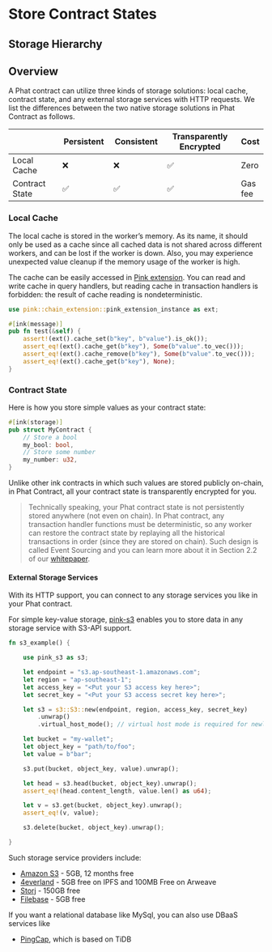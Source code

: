 # Store Contract States

## Storage Hierarchy

## Overview <a href="#overview" id="overview"></a>

A Phat contract can utilize three kinds of storage solutions: local cache, contract state, and any external storage services with HTTP requests. We list the differences between the two native storage solutions in Phat Contract as follows.

<table><thead><tr><th width="157"></th><th width="109">Persistent</th><th width="113">Consistent</th><th width="221">Transparently Encrypted</th><th>Cost</th></tr></thead><tbody><tr><td>Local Cache</td><td>❌</td><td>❌</td><td>✅</td><td>Zero</td></tr><tr><td>Contract State</td><td>✅</td><td>✅</td><td>✅</td><td>Gas fee</td></tr></tbody></table>

### Local Cache <a href="#local-cache" id="local-cache"></a>

The local cache is stored in the worker’s memory. As its name, it should only be used as a cache since all cached data is not shared across different workers, and can be lost if the worker is down. Also, you may experience unexpected value cleanup if the memory usage of the worker is high.

The cache can be easily accessed in [Pink extension](build-on-phat-contract/use-pink-extension.md). You can read and write cache in query handlers, but reading cache in transaction handlers is forbidden: the result of cache reading is nondeterministic.

```rust
use pink::chain_extension::pink_extension_instance as ext;

#[ink(message)]
pub fn test(&self) {
    assert!(ext().cache_set(b"key", b"value").is_ok());
    assert_eq!(ext().cache_get(b"key"), Some(b"value".to_vec()));
    assert_eq!(ext().cache_remove(b"key"), Some(b"value".to_vec()));
    assert_eq!(ext().cache_get(b"key"), None);
}
```

### Contract State <a href="#contract-state" id="contract-state"></a>

Here is how you store simple values as your contract state:

```rust
#[ink(storage)]
pub struct MyContract {
    // Store a bool
    my_bool: bool,
    // Store some number
    my_number: u32,
}
```

Unlike other ink contracts in which such values are stored publicly on-chain, in Phat Contract, all your contract state is transparently encrypted for you.

> Technically speaking, your Phat contract state is not persistently stored anywhere (not even on chain). In Phat contract, any transaction handler functions must be deterministic, so any worker can restore the contract state by replaying all the historical transactions in order (since they are stored on chain). Such design is called Event Sourcing and you can learn more about it in Section 2.2 of our [whitepaper](https://files.phala.network/phala-paper.pdf).

#### External Storage Services <a href="#external-storage-services" id="external-storage-services"></a>

With its HTTP support, you can connect to any storage services you like in your Phat contract.

For simple key-value storage, [pink-s3](https://crates.io/crates/pink-s3) enables you to store data in any storage service with S3-API support.

```rust
fn s3_example() {

    use pink_s3 as s3;

    let endpoint = "s3.ap-southeast-1.amazonaws.com";
    let region = "ap-southeast-1";
    let access_key = "<Put your S3 access key here>";
    let secret_key = "<Put your S3 access secret key here>";

    let s3 = s3::S3::new(endpoint, region, access_key, secret_key)
        .unwrap()
        .virtual_host_mode(); // virtual host mode is required for newly created AWS S3 buckets.

    let bucket = "my-wallet";
    let object_key = "path/to/foo";
    let value = b"bar";

    s3.put(bucket, object_key, value).unwrap();

    let head = s3.head(bucket, object_key).unwrap();
    assert_eq!(head.content_length, value.len() as u64);

    let v = s3.get(bucket, object_key).unwrap();
    assert_eq!(v, value);

    s3.delete(bucket, object_key).unwrap();

}
```

Such storage service providers include:

* [Amazon S3](https://aws.amazon.com/s3/) - 5GB, 12 months free
* [4everland](https://www.4everland.org/bucket/) - 5GB free on IPFS and 100MB Free on Arweave
* [Storj](https://www.storj.io/) - 150GB free
* [Filebase](https://filebase.com/) - 5GB free

If you want a relational database like MySql, you can also use DBaaS services like

* [PingCap](https://www.pingcap.com/), which is based on TiDB
